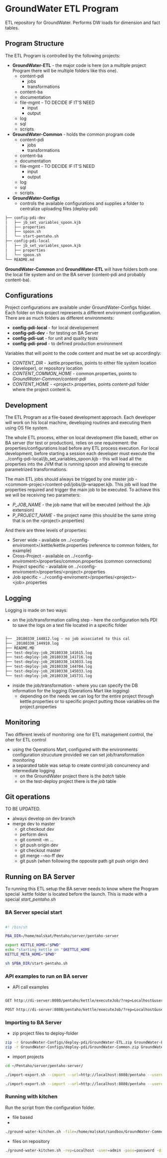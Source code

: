 # GroundWater ETL Program

ETL repository for GroundWater. Performs DW loads for dimension and fact tables.

## Program Structure

The ETL Program is controlled by the following projects:

* **GroundWater-ETL** - the major code is here (on a multiple project Program there will be multiple folders like this one).
  * content-pdi
    * jobs
    * transformations
  * content-ba
  * documentation
  * file-mgmt - TO DECIDE IF IT'S NEED
    * input
    * output
  * log
  * sql
  * scripts
* **GroundWater-Common** - holds the common program code
  * content-pdi
    * jobs
    * transformations
  * content-ba
  * documentation
  * file-mgmt  - TO DECIDE IF IT'S NEED
    * input
    * output
  * log
  * sql
  * scripts
* **GroundWater-Configs**
  * controls the available configurations and supplies a folder to centralize uploading files (deploy-pdi)

``` txt
├── config-pdi-dev
│   ├── jb_set_variables_spoon.kjb
│   ├── properties
│   ├── spoon.sh
│   └── start-pentaho.sh
├── config-pdi-local
│   ├── jb_set_variables_spoon.kjb
│   ├── properties
│   └── spoon.sh
└── README.md
```

**GroundWater-Common** and **GroundWater-ETL** will have folders both one the local file system and on the BA server (content-pdi and probably content-ba).

## Configurations

Project configurations are available under GroundWater-Configs folder. Each folder on this project represents a different environment configuration. There are as much folders as different environments:

* **config-pdi-local** - for local developement
* **config-pdi-dev** - for testing on BA Server
* **config-pdi-uat** - for unit and quality tests
* **config-pdi-prod** - to defined production environment

Variables that will point to the code content and must be set up accordingly:

* _CONTENT\_DIR_ - .kettle.properties, points to either file system location (developer), or repository location
* _CONTENT\_COMMON\_HOME_ - common.properties, points to _GroundWater-Common/content-pdi_
* _CONTENT\_HOME_ - \<project\>.properties, points _content-pdi_ folder where the project content is.

## Development

The ETL Program as a file-based development approach. Each developer will work on his local machine, developing routines and executing them using OS file system.

The whole ETL process, either on local development (file based), either on BA server (for test or production), relies on one requirement: the properties/configurations load before any ETL process execution. For local development, before starting a session each developer must execute the ../config-pdi-local/jb_set_variables_spoon.kjb - this will load all the properties into the JVM that is running spoon and allowing to execute parametrized transformations.

The main ETL jobs should always be trigged by one master job - \<commom-projec\>/content-pdi/jobs/jb-wrapper.kjb. This job will load the properties required and trigger the main job to be executed. To achieve this we will be receiving two parameters:

* _P\_JOB\_NAME_ - the job name that will be executed (without the .kjb extension)
* _P\_PROJECT\_NAME_ - the project name (this should be the same string that is on the \<project\>.properties)

And there are three levels of properties:

* Server wide - available on ../\<config-enviroment\>/.kettle/kettle.properties (reference to common folders, for example)
* Cross-Project - available on ../\<config-enviroment\>/properties/common.properties (common connections)
* Project specific - available on ../\<config-enviroment\>/properties/\<project\>.properties
* Job specific - ../\<config-enviroment\>/properties/\<project\>-\<job\>.properties

## Logging

Logging is made on two ways:

* on the job/transformation calling step - here the configuration tells PDI to save the logs on a text file located in a specific folder

``` txt

├── _20180330_144812.log - no job associated to this cal
├── _20180330_144910.log
├── README.MD
├── test-deploy-job_20180330_141615.log
├── test-deploy-job_20180330_141716.log
├── test-deploy-job_20180330_143033.log
├── test-deploy-job_20180330_144704.log
├── test-deploy-job_20180330_145033.log
└── test-deploy-job_20180330_145731.log

```

* inside the job/transformation - where you can specify the DB information for the logging (Operations Mart like logging)
  * depending on the needs we can log for the entire project through kettle.properties or to specific project putting those variables on the project.properties

## Monitoring

Two different levels of monitoring: one for ETL management control, the oher for ETL control

* using the Operations Mart, configured with the environments configuration strucuture provided we can set job/transformation monitoring
* a separated table was setup to create control job concurrency and intermediate logging
  * on the GroundWater project there is the _batch_ table
  * on the test-deploy project there is the _job_ table

## Git operations

TO BE UPDATED.

* always develop on dev branch
* merge dev to master
  * git checkout dev
  * perform devs
  * git commit -m ...
  * git push origin dev
  * git checkout master
  * git merge --no-ff dev
  * git push (when following the opposite path git push origin dev)

## Running on BA Server

To running this ETL setup the BA server needs to know where the Program special .kettle folder is located before the launch. This is made with a special _start\_pentaho.sh_

### BA Server special start

```sh

#! /bin/sh

PBA_DIR=/home/malskat/Pentaho/server/pentaho-server

export KETTLE_HOME="$PWD"
echo "starting kettle on "$KETTLE_HOME
KETTLE_META_HOME="$PWD"

sh $PBA_DIR/start-pentaho.sh

```

### API examples to run on BA server

* API call examples

``` txt

GET http://di-server:8080/pentaho/kettle/executeJob/?rep=Localhost&user=admin&pass=password&job=/public/GroundWater/GroundWater-Common/content-pdi/jobs/jb-wrapper&P_JOB_NAME=test-deploy-job

POST http://di-server:8080/pentaho/kettle/executeJob/?rep=Localhost&user=admin&pass=password&job=/public/GroundWater/GroundWater-Common/content-pdi/jobs/jb-wrapper&P_JOB_NAME=test-deploy-job

```

### Importing to BA Server

* zip project files to deploy-folder

``` sh
zip -r GroundWater-Configs/deploy-pdi/GroundWater-ETL.zip GroundWater-ETL/ -x *.git* *sql* *file-mgmt* *log* .gitignore
zip -r GroundWater-Configs/deploy-pdi/GroundWater-Common.zip GroundWater-Common/ -x *.git* *sql*
```

* import projects

``` sh
cd ~/Pentaho/server/pentaho-server/

./import-export.sh --import --url=http://localhost:8080/pentaho --username=admin --password=password --overwrite=true --path=/public/GroundWater --file-path=/home/malskat/sandbox/GroundWater-Configs/deploy-pdi/GroundWater-ETL.zip

./import-export.sh --import --url=http://localhost:8080/pentaho --username=admin --password=password --overwrite=true --path=/public/GroundWater --file-path=/home/malskat/sandbox/GroundWater-Configs/deploy-pdi/GroundWater-Common.zip
```

### Running with kitchen

Run the script from the configuration folder.

* file based
* 
``` sh
./ground-water-kitchen.sh -file=/home/malskat/sandbox/GroundWater-Common/content-pdi/jobs/jb-wrapper.kjb -param:P_JOB_NAME=test-deploy-job -level=Minimal
```

* files on repository

``` sh
./ground-water-kitchen.sh -rep=Localhost -user=admin -pass=password -dir=/public/GroundWater/GroundWater-Common/content-pdi/jobs -job=jb-wrapper -param:P_JOB_NAME=test-deploy-job -param:P_PROJECT_NAME=grwater -level=Minimal
```
